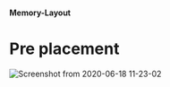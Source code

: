 #### Memory-Layout
# Pre placement
![Screenshot from 2020-06-18 11-23-02](https://user-images.githubusercontent.com/40719925/84983838-3d7b8e00-b157-11ea-89f9-d55cd3929396.png)
